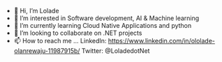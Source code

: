 - 👋 Hi, I’m Lolade
- 👀 I’m interested in Software development, AI & Machine learning
- 🌱 I’m currently learning Cloud Native Applications and python
- 💞️ I’m looking to collaborate on .NET projects
- 📫 How to reach me ... LinkedIn: https://www.linkedin.com/in/ololade-olanrewaju-11987915b/ Twitter: @LoladedotNet

<!---
lolade-dev/lolade-dev is a ✨ special ✨ repository because its `README.md` (this file) appears on your GitHub profile.
You can click the Preview link to take a look at your changes.
--->
